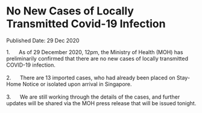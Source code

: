 <html>
    <meta http-equiv="Content-Type" content="text/html; charset=utf-8"/>
    <meta charset="utf-8"/>
    <title>No New Cases of Locally Transmitted Covid-19 Infection</title>
    <body><h1>No New Cases of Locally Transmitted Covid-19 Infection</h1>
    <p>Published Date: 29 Dec 2020</p> 1.&nbsp; &nbsp; &nbsp; As of 29 December 2020, 12pm, the Ministry of Health (MOH) has preliminarily confirmed that there are no new cases of locally transmitted COVID-19 infection.<br><br>2.&nbsp;&nbsp;&nbsp;&nbsp;&nbsp; There are 13 imported cases, who had already been placed on Stay-Home Notice or isolated upon arrival in Singapore.<br><br>3.&nbsp;&nbsp;&nbsp;&nbsp;&nbsp; We are still working through the details of the cases, and further updates will be shared via the MOH press release that will be issued tonight.</body>
</html>